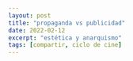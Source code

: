 ```yaml
---
layout: post
title: "propaganda vs publicidad"
date: 2022-02-12
excerpt: "estética y anarquismo"
tags: [compartir, ciclo de cine]
---
```

